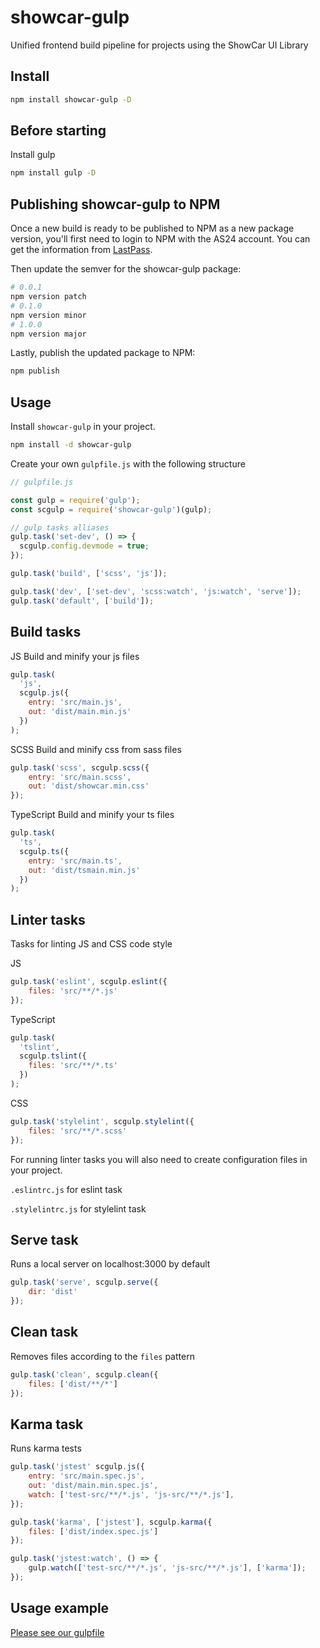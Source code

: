 # showcar-gulp

Unified frontend build pipeline for projects using the ShowCar UI Library

## Install

```sh
npm install showcar-gulp -D
```

## Before starting

Install gulp

```sh
npm install gulp -D
```

## Publishing showcar-gulp to NPM

Once a new build is ready to be published to NPM as a new package version, you'll first need to login to NPM with the AS24 account.
You can get the information from [LastPass](https://lastpass.com/?ac=1&lpnorefresh=1).

Then update the semver for the showcar-gulp package:

```sh
# 0.0.1
npm version patch
# 0.1.0
npm version minor
# 1.0.0
npm version major
```

Lastly, publish the updated package to NPM:

```sh
npm publish
```

## Usage

Install `showcar-gulp` in your project.

```sh
npm install -d showcar-gulp
```

Create your own `gulpfile.js` with the following structure

```js
// gulpfile.js

const gulp = require('gulp');
const scgulp = require('showcar-gulp')(gulp);

// gulp tasks alliases
gulp.task('set-dev', () => {
  scgulp.config.devmode = true;
});

gulp.task('build', ['scss', 'js']);

gulp.task('dev', ['set-dev', 'scss:watch', 'js:watch', 'serve']);
gulp.task('default', ['build']);
```

## Build tasks

JS
Build and minify your js files

```js
gulp.task(
  'js',
  scgulp.js({
    entry: 'src/main.js',
    out: 'dist/main.min.js'
  })
);
```

SCSS
Build and minify css from sass files

```js
gulp.task('scss', scgulp.scss({
    entry: 'src/main.scss',
    out: 'dist/showcar.min.css'
});
```

TypeScript
Build and minify your ts files

```js
gulp.task(
  'ts',
  scgulp.ts({
    entry: 'src/main.ts',
    out: 'dist/tsmain.min.js'
  })
);
```

## Linter tasks

Tasks for linting JS and CSS code style

JS

```js
gulp.task('eslint', scgulp.eslint({
    files: 'src/**/*.js'
});
```

TypeScript

```js
gulp.task(
  'tslint',
  scgulp.tslint({
    files: 'src/**/*.ts'
  })
);
```

CSS

```js
gulp.task('stylelint', scgulp.stylelint({
    files: 'src/**/*.scss'
});
```

For running linter tasks you will also need to create configuration files in your project.

`.eslintrc.js` for eslint task

`.stylelintrc.js` for stylelint task

## Serve task

Runs a local server on localhost:3000 by default

```js
gulp.task('serve', scgulp.serve({
    dir: 'dist'
});
```

## Clean task

Removes files according to the `files` pattern

```js
gulp.task('clean', scgulp.clean({
    files: ['dist/**/*']
});
```

## Karma task

Runs karma tests

```js
gulp.task('jstest' scgulp.js({
    entry: 'src/main.spec.js',
    out: 'dist/main.min.spec.js',
    watch: ['test-src/**/*.js', 'js-src/**/*.js'],
});

gulp.task('karma', ['jstest'], scgulp.karma({
    files: ['dist/index.spec.js']
});

gulp.task('jstest:watch', () => {
    gulp.watch(['test-src/**/*.js', 'js-src/**/*.js'], ['karma']);
});
```

<!--### Cross-browser testing on saucelabs

Please note, running tests on saucelabs requires `SAUCE_USERNAME` and `SAUCE_ACCESS_KEY` env variables to be set correctly.

```js
karma: {
    dependencies: ['jstest'],
    files: ['dist/index.spec.js'],
    sauceLabs: {
        startConnect: true
        // all available options are here: https://github.com/karma-runner/karma-sauce-launcher
    }
}
```-->

## Usage example

[Please see our gulpfile](./gulpfile.js)
